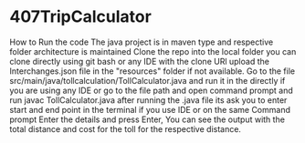 # 407TripCalculator

How to Run the code
The java project is in maven type and respective folder architecture is maintained
Clone the repo into the local folder you can clone directly using git bash or any IDE with the clone URl
upload the Interchanges.json file in the "resources" folder if not available.
Go to the file src/main/java/tollcalculation/TollCalculator.java and run it in the directly if you are using any IDE or go to the file path and open command prompt and run javac TollCalculator.java
after running the .java file its ask you to enter start and end point in the terminal if you use IDE or on the same Command prompt 
Enter the details and press Enter, You can see the output with the total distance and cost for the toll for the respective distance.
